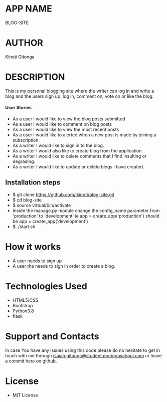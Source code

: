 # APP NAME

BLOG-SITE

# AUTHOR

Kinoti Gitonga

# DESCRIPTION

This is my personal blogging site where the writer can log in and write a blog and the users sign up ,log in, comment on, vote on or like the blog.

#### User Stories

- As a user I would like to view the blog posts submitted
- As a user I would like to comment on blog posts
- As a user I would like to view the most recent posts
- As a user I would like to alerted when a new post is made by joining a subscription.
- As a writer I would like to sign in to the blog.
- As a writer I would also like to create blog from the application.
- As a writer I would like to delete comments that I find insulting or degrading.
- As a writer I would like to update or delete blogs i have created.

## Installation steps

- $ git clone https://github.com/ikinoti/blog-site.git
- $ cd blog-site
- $ source virtual/bin/activate
- Inside the manage.py module change the config_name parameter from 'production' to 'development' ie app = create_app('production') should be app = create_app('development')
- $ ./start.sh

# How it works

- A user needs to sign up
- A user the needs to sign in order to create a blog.

# Technologies Used

- HTML5/CSS
- Bootstrap
- Python3.8
- flask

# Support and Contacts

In case You have any issues using this code please do no hesitate to get in touch with me through isaiah.gitonga@student.moringaschool.com or leave a commit here on github.

# License

- MIT License
